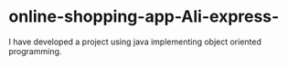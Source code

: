 # online-shopping-app-Ali-express-
I have developed a project using java implementing object oriented programming.
